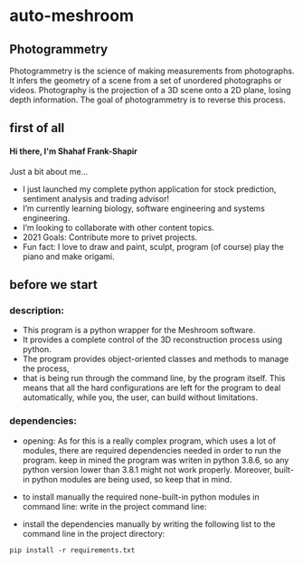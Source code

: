 # auto-meshroom

## Photogrammetry

Photogrammetry is the science of making measurements from photographs.
It infers the geometry of a scene from a set of unordered photographs or videos.
Photography is the projection of a 3D scene onto a 2D plane, losing depth information.
The goal of photogrammetry is to reverse this process.

first of all
------------

#### Hi there, I'm Shahaf Frank-Shapir

Just a bit about me...

- I just launched my complete python application for stock prediction, sentiment analysis and trading advisor!
- I’m currently learning biology, software engineering and systems engineering.
- I’m looking to collaborate with other content topics.
- 2021 Goals: Contribute more to privet projects.
- Fun fact: I love to draw and paint, sculpt, program (of course) play the piano and make origami.


before we start
---------------

### description:
- This program is a python wrapper for the Meshroom software.
- It provides a complete control of the 3D reconstruction process using python.
- The program provides object-oriented classes and methods to manage the process,
- that is being run through the command line, by the program itself. This means 
that all the hard configurations are left for the program to deal automatically, 
while you, the user, can build without limitations. 

### dependencies:
- opening:
  As for this is a really complex program, which uses a lot of modules, there are required dependencies needed
  in order to run the program. keep in mined the program was writen in python 3.8.6, so any python version lower
  than 3.8.1 might not work properly. Moreover, built-in python modules are being used, so keep that in mind.

- to install manually the required none-built-in python modules in command line:
  write in the project command line:
- install the dependencies manually by writing the following list to the command line in the project directory:
````
pip install -r requirements.txt
````
